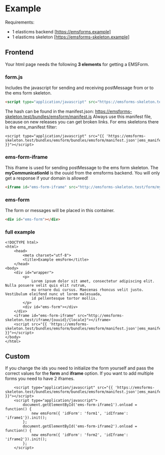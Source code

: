 # Example
Requirements:
- 1 elasticms backend [https://emsforms.example]
- 1 elasticms skeleton [https://emsforms-skeleton.example]

## Frontend
Your html page needs the following **3 elements** for getting a EMSForm.

### form.js
Includes the javascript for sending and receiving postMessage from or to the ems form skeleton.
```html
<script type="application/javascript" src="https://emsforms-skeleton.test/bundles/emsform/js/form.{hash}.js"></script>
```

The hash can be found in the manifest.json: https://emsforms-skeleton.test/bundles/emsform/manifest.js
Always use this manifest file, because on new releases you can get broken links.
For ems skeletons there is the ems_manifest filter:

```twig
<script type="application/javascript" src="{{ 'https://emsforms-skeleton.test/bundles/emsform/bundles/emsform/manifest.json'|ems_manifest('form.js') }}"></script>
```

### ems-form-iframe
This iframe is used for sending postMessage to the ems form skeleton. 
The **myCommunicationId** is the ouuid from the emsforms backend. 
You will only get a response if your domain is allowed!

```html
<iframe id="ems-form-iframe" src="http://emsforms-skeleton.test/form/myCommunicationId"></iframe>
```

### ems-form
The form or messages will be placed in this container.
```html
<div id="ems-form"></div>
```

### full example

```twig
<!DOCTYPE html>
<html>
    <head>
        <meta charset="utf-8">
        <title>Example emsForm</title>
    </head>
<body>
    <div id="wrapper">
        <p>
            Lorem ipsum dolor sit amet, consectetur adipiscing elit. Nulla posuere velit quis elit rutrum,
            eu ornare dui cursus. Maecenas rhoncus velit justo. Vestibulum eleifend nunc ut lorem malesuada,
            id pellentesque tortor mollis.
        </p>
        <div id="ems-form"></div>
    </div>
    <iframe id="ems-form-iframe" src="http://emsforms-skeleton.test/iframe/{ouuid}/{locale}"></iframe>
    <script src="{{ 'https://emsforms-skeleton.test/bundles/emsform/bundles/emsform/manifest.json'|ems_manifest('form.js') }}"></script>
</body>
</html>
```

## Custom

If you change the ids you need to initialize the form yourself 
and pass the correct values for the **form** and **iframe** option.
If you want to add multiple forms you need to have 2 iframes.

```twig
    <script type="application/javascript" src="{{ 'https://emsforms-skeleton.test/bundles/emsform/bundles/emsform/manifest.json'|ems_manifest('form.js') }}"></script>
    <script type="application/javascript">
        document.getElementById('ems-form-iframe1').onload = function() {
            new emsForm({ 'idForm': 'form1', 'idIframe': 'iframe1'}).init(); 
        };
        document.getElementById('ems-form-iframe2').onload = function() {
            new emsForm({ 'idForm': 'form2', 'idIframe': 'iframe2'}).init(); 
        };
    </script>
 ```







